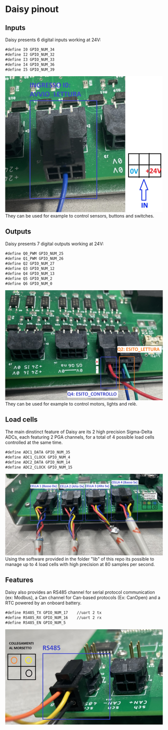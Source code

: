 # Daisy pinout
## Inputs
Daisy presents 6 digital inputs working at 24V:
```
#define I0 GPIO_NUM_34  
#define I2 GPIO_NUM_32  
#define I3 GPIO_NUM_33  
#define I4 GPIO_NUM_36  
#define I5 GPIO_NUM_39  
```
![Example Image](../images/Input_wiring.jpg)
They can be used for example to control sensors, buttons and switches.
## Outputs
Daisy presents 7 digital outputs working at 24V:
```
#define Q0_PWM GPIO_NUM_25  
#define Q1_PWM GPIO_NUM_26  
#define Q2 GPIO_NUM_27 
#define Q3 GPIO_NUM_12  
#define Q4 GPIO_NUM_13  
#define Q5 GPIO_NUM_2   
#define Q6 GPIO_NUM_0   
```
![Example Image](../images/Output_wiring.jpg)
They can be used for example to control motors, lights and relè.
## Load cells
The main dinstinct feature of Daisy are its 2 high precision Sigma-Delta ADCs, each featuring 2 PGA channels, for a total of 4 possible load cells controlled at the same time.
```
#define ADC1_DATA GPIO_NUM_35
#define ADC1_CLOCK GPIO_NUM_4
#define ADC2_DATA GPIO_NUM_14
#define ADC2_CLOCK GPIO_NUM_15
```
![Example Image](../images/Load_cells_wiring.jpg)
Using the software provided in the folder "lib" of this repo its possible to manage up to 4 load cells with high precision at 80 samples per second.
## Features
Daisy also provides an RS485 channel for serial protocol communication (ex: Modbus), a Can channel for Can-based protocols (Ex: CanOpen) and a RTC powered by an onboard battery.
```
#define RS485_TX GPIO_NUM_17    //uart 2 tx
#define RS485_RX GPIO_NUM_16    //uart 2 rx
#define RS485_EN GPIO_NUM_5
```
![Example Image](../images/Modbus_wiring.jpg)
